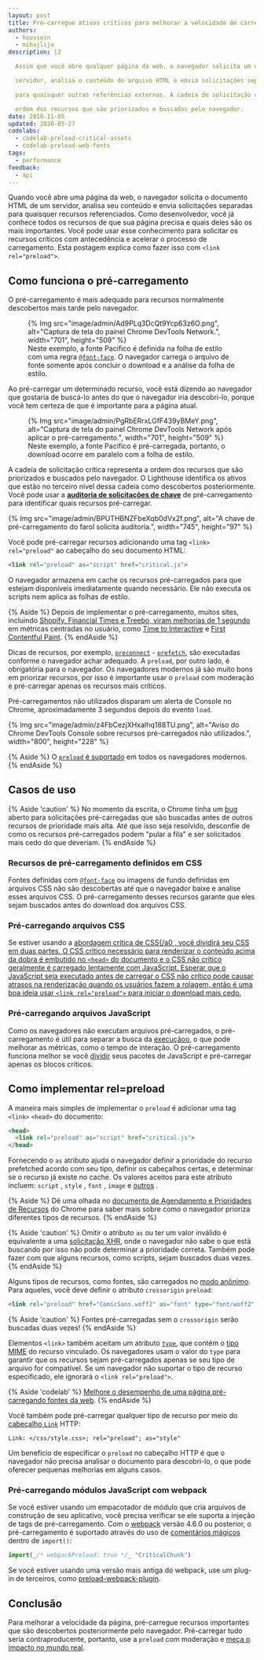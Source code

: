 ```yaml
---
layout: post
title: Pré-carregue ativos críticos para melhorar a velocidade de carregamento
authors:
  - houssein
  - mihajlija
description: |2

  Assim que você abre qualquer página da web, o navegador solicita um documento HTML de um

  servidor, analisa o conteúdo do arquivo HTML e envia solicitações separadas

  para quaisquer outras referências externas. A cadeia de solicitação crítica representa o

  ordem dos recursos que são priorizados e buscados pelo navegador.
date: 2018-11-05
updated: 2020-05-27
codelabs:
  - codelab-preload-critical-assets
  - codelab-preload-web-fonts
tags:
  - performance
feedback:
  - api
---
```


Quando você abre uma página da web, o navegador solicita o documento HTML de um servidor, analisa seu conteúdo e envia solicitações separadas para quaisquer recursos referenciados. Como desenvolvedor, você já conhece todos os recursos de que sua página precisa e quais deles são os mais importantes. Você pode usar esse conhecimento para solicitar os recursos críticos com antecedência e acelerar o processo de carregamento. Esta postagem explica como fazer isso com `<link rel="preload">`.

## Como funciona o pré-carregamento

O pré-carregamento é mais adequado para recursos normalmente descobertos mais tarde pelo navegador.

<figure>{% Img src="image/admin/Ad9PLq3DcQt9Ycp63z6O.png", alt="Captura de tela do painel Chrome DevTools Network.", width="701", height="509" %}<figcaption> Neste exemplo, a fonte Pacifico é definida na folha de estilo com uma regra <a href="/reduce-webfont-size/#defining-a-font-family-with-@font-face)"><code>@font-face</code></a>. O navegador carrega o arquivo de fonte somente após concluir o download e a análise da folha de estilo.</figcaption></figure>

Ao pré-carregar um determinado recurso, você está dizendo ao navegador que gostaria de buscá-lo antes do que o navegador iria descobri-lo, porque você tem certeza de que é importante para a página atual.

<figure>{% Img src="image/admin/PgRbERrxLGfF439yBMeY.png", alt="Captura de tela do painel Chrome DevTools Network após aplicar o pré-carregamento.", width="701", height="509" %} <figcaption> Neste exemplo, a fonte Pacifico é pré-carregada, portanto, o download ocorre em paralelo com a folha de estilo.</figcaption></figure>

A cadeia de solicitação crítica representa a ordem dos recursos que são priorizados e buscados pelo navegador. O Lighthouse identifica os ativos que estão no terceiro nível dessa cadeia como descobertos posteriormente. Você pode usar a [**auditoria de solicitações de chave**](/uses-rel-preload) de pré-carregamento para identificar quais recursos pré-carregar.

{% Img src="image/admin/BPUTHBNZFbeXqb0dVx2f.png", alt="A chave de pré-carregamento do farol solicita auditoria.", width="745", height="97" %}

Você pode pré-carregar recursos adicionando uma tag `<link>` `rel="preload"` ao cabeçalho do seu documento HTML:

```html
<link rel="preload" as="script" href="critical.js">
```

O navegador armazena em cache os recursos pré-carregados para que estejam disponíveis imediatamente quando necessário. Ele não executa os scripts nem aplica as folhas de estilo.

{% Aside %} Depois de implementar o pré-carregamento, muitos sites, incluindo [Shopify, Financial Times e Treebo, viram melhorias de 1 segundo](https://medium.com/reloading/preload-prefetch-and-priorities-in-chrome-776165961bbf) em métricas centradas no usuário, como [Time to Interactive](/interactive) e [First Contentful Paint](/fcp/). {% endAside %}

Dicas de recursos, por exemplo, [`preconnect`](/preconnect-and-dns-prefetch) - [`prefetch`](/link-prefetch), são executadas conforme o navegador achar adequado. A `preload`, por outro lado, é obrigatória para o navegador. Os navegadores modernos já são muito bons em priorizar recursos, por isso é importante usar o `preload` com moderação e pré-carregar apenas os recursos mais críticos.

Pré-carregamentos não utilizados disparam um alerta de Console no Chrome, aproximadamente 3 segundos depois do evento `load`.

{% Img src="image/admin/z4FbCezjXHxaIhq188TU.png", alt="Aviso do Chrome DevTools Console sobre recursos pré-carregados não utilizados.", width="800", height="228" %}

{% Aside %} O [`preload` é suportado](https://developer.mozilla.org/docs/Web/HTML/Preloading_content#Browser_compatibility) em todos os navegadores modernos. {% endAside %}

## Casos de uso

{% Aside 'caution' %} No momento da escrita, o Chrome tinha um [bug](https://bugs.chromium.org/p/chromium/issues/detail?id=788757) aberto para solicitações pré-carregadas que são buscadas antes de outros recursos de prioridade mais alta. Até que isso seja resolvido, desconfie de como os recursos pré-carregados podem "pular a fila" e ser solicitados mais cedo do que deveriam. {% endAside %}

### Recursos de pré-carregamento definidos em CSS

Fontes definidas com [`@font-face`](/reduce-webfont-size/#defining-a-font-family-with-@font-face) ou imagens de fundo definidas em arquivos CSS não são descobertas até que o navegador baixe e analise esses arquivos CSS. O pré-carregamento desses recursos garante que eles sejam buscados antes do download dos arquivos CSS.

### Pré-carregando arquivos CSS

Se estiver usando a [abordagem crítica de CSS{/a0 , você dividirá seu CSS em duas partes. O CSS crítico necessário para renderizar o conteúdo acima da dobra é embutido no `<head>` do documento e o CSS não crítico geralmente é carregado lentamente com JavaScript. Esperar que o JavaScript seja executado antes de carregar o CSS não crítico pode causar atrasos na renderização quando os usuários fazem a rolagem, então é uma boa ideia usar `<link rel="preload">` para iniciar o download mais cedo.](/extract-critical-css)

### Pré-carregando arquivos JavaScript

Como os navegadores não executam arquivos pré-carregados, o pré-carregamento é útil para separar a busca da [execuçãoo](/bootup-time), o que pode melhorar as métricas, como o tempo de interação. O pré-carregamento funciona melhor se você [dividir](/reduce-javascript-payloads-with-code-splitting) seus pacotes de JavaScript e pré-carregar apenas os blocos críticos.

## Como implementar rel=preload

A maneira mais simples de implementar o `preload` é adicionar uma tag `<link>` `<head>` do documento:

```html
<head>
  <link rel="preload" as="script" href="critical.js">
</head>
```

Fornecendo o `as` atributo ajuda o navegador definir a prioridade do recurso prefetched acordo com seu tipo, definir os cabeçalhos certas, e determinar se o recurso já existe no cache. Os valores aceitos para este atributo incluem: `script` , `style` , `font` , `image` e [outros](https://developer.mozilla.org/docs/Web/HTML/Element/link#Attributes) .

{% Aside %} Dê uma olhada no [documento de Agendamento e Prioridades de Recursos](https://docs.google.com/document/d/1bCDuq9H1ih9iNjgzyAL0gpwNFiEP4TZS-YLRp_RuMlc/edit) do Chrome para saber mais sobre como o navegador prioriza diferentes tipos de recursos. {% endAside %}

{% Aside 'caution' %} Omitir o atributo `as` ou ter um valor inválido é equivalente a uma [solicitação XHR](https://developer.mozilla.org/docs/Web/API/XMLHttpRequest), onde o navegador não sabe o que está buscando por isso não pode determinar a prioridade correta. Também pode fazer com que alguns recursos, como scripts, sejam buscados duas vezes. {% endAside %}

Alguns tipos de recursos, como fontes, são carregados no [modo anônimo](https://www.w3.org/TR/css-fonts-3/#font-fetching-requirements). Para aqueles, você deve definir o atributo `crossorigin` `preload`:

```html
<link rel="preload" href="ComicSans.woff2" as="font" type="font/woff2" crossorigin>
```

{% Aside 'caution' %} Fontes pré-carregadas sem o `crossorigin` serão buscadas duas vezes! {% endAside %}

Elementos `<link>` também aceitam um atributo [`type`](https://developer.mozilla.org/docs/Web/HTML/Element/link#attr-type), que contém o [tipo MIME](https://developer.mozilla.org/docs/Web/HTTP/Basics_of_HTTP/MIME_types) do recurso vinculado. Os navegadores usam o valor do `type` para garantir que os recursos sejam pré-carregados apenas se seu tipo de arquivo for compatível. Se um navegador não suportar o tipo de recurso especificado, ele ignorará o `<link rel="preload">`.

{% Aside 'codelab' %} [Melhore o desempenho de uma página pré-carregando fontes da web](/codelab-preload-web-fonts). {% endAside %}

Você também pode pré-carregar qualquer tipo de recurso por meio do [cabeçalho `Link`](https://developer.mozilla.org/docs/Web/HTTP/Headers/Link) HTTP:

`Link: </css/style.css>; rel="preload"; as="style"`

Um benefício de especificar o `preload` no cabeçalho HTTP é que o navegador não precisa analisar o documento para descobri-lo, o que pode oferecer pequenas melhorias em alguns casos.

### Pré-carregando módulos JavaScript com webpack

Se você estiver usando um empacotador de módulo que cria arquivos de construção de seu aplicativo, você precisa verificar se ele suporta a injeção de tags de pré-carregamento. Com o [webpack](https://webpack.js.org/) versão 4.6.0 ou posterior, o pré-carregamento é suportado através do uso de [comentários mágicos](https://webpack.js.org/api/module-methods/#magic-comments) dentro de `import()`:

```js
import(_/* webpackPreload: true */_ "CriticalChunk")
```

Se você estiver usando uma versão mais antiga do webpack, use um plug-in de terceiros, como [preload-webpack-plugin](https://github.com/GoogleChromeLabs/preload-webpack-plugin).

## Conclusão

Para melhorar a velocidade da página, pré-carregue recursos importantes que são descobertos posteriormente pelo navegador. Pré-carregar tudo seria contraproducente, portanto, use a `preload` com moderação e [meça o impacto no mundo real](/fast#measure-performance-in-the-field).
